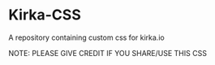 # Kirka-CSS
A repository containing custom css for kirka.io

<span style="height: 25px"> NOTE: PLEASE GIVE CREDIT IF YOU SHARE/USE THIS CSS </span>
